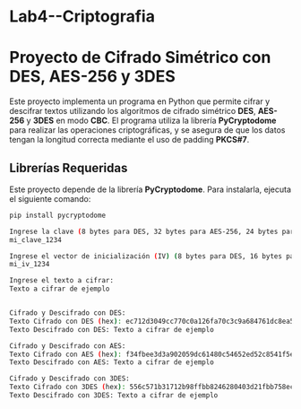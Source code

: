 # Lab4--Criptografia

# Proyecto de Cifrado Simétrico con DES, AES-256 y 3DES

Este proyecto implementa un programa en Python que permite cifrar y descifrar textos utilizando los algoritmos de cifrado simétrico **DES**, **AES-256** y **3DES** en modo **CBC**. El programa utiliza la librería **PyCryptodome** para realizar las operaciones criptográficas, y se asegura de que los datos tengan la longitud correcta mediante el uso de padding **PKCS#7**.

## Librerías Requeridas

Este proyecto depende de la librería **PyCryptodome**. Para instalarla, ejecuta el siguiente comando:

```bash
pip install pycryptodome

Ingrese la clave (8 bytes para DES, 32 bytes para AES-256, 24 bytes para 3DES):
mi_clave_1234

Ingrese el vector de inicialización (IV) (8 bytes para DES, 16 bytes para AES-256, 8 bytes para 3DES):
mi_iv_1234

Ingrese el texto a cifrar:
Texto a cifrar de ejemplo


Cifrado y Descifrado con DES:
Texto Cifrado con DES (hex): ec712d3049cc770c0a126fa70c3c9a684761dc8ea5433d5deb444bd6ec8df401
Texto Descifrado con DES: Texto a cifrar de ejemplo

Cifrado y Descifrado con AES:
Texto Cifrado con AES (hex): f34fbee3d3a902059dc61480c54652ed52c8541f5e441464225a2dbea7ac74d4
Texto Descifrado con AES: Texto a cifrar de ejemplo

Cifrado y Descifrado con 3DES:
Texto Cifrado con 3DES (hex): 556c571b31712b98ffbb8246280403d21fbb758ecd59cea62087b1a89b298ad0
Texto Descifrado con 3DES: Texto a cifrar de ejemplo

